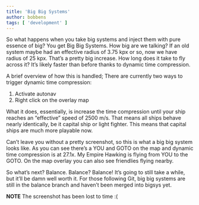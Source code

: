 ```yaml
---
title: 'Big Big Systems'
author: bobbens
tags: [ 'development' ]
---
```


So what happens when you take big systems and inject them with pure essence of big? You get Big Big Systems. How big are we talking? If an old system maybe had an effective radius of 3.75 kpx or so, now we have radius of 25 kpx. That’s a pretty big increase. How long does it take to fly across it? It’s likely faster than before thanks to dynamic time compression.

A brief overview of how this is handled; There are currently two ways to trigger dynamic time compression:

1. Activate autonav
2. Right click on the overlay map

What it does, essentially, is increase the time compression until your ship reaches an “effective” speed of 2500 m/s. That means all ships behave nearly identically, be it capital ship or light fighter. This means that capital ships are much more playable now.

Can’t leave you without a pretty screenshot, so this is what a big big system looks like. As you can see there’s a YOU and GOTO on the map and dynamic time compression is at 27.1x. My Empire Hawking is flying from YOU to the GOTO. On the map overlay you can also see friendlies flying nearby.

So what’s next? Balance. Balance? Balance! It’s going to still take a while, but it’ll be damn well worth it. For those following Git, big big systems are still in the balance branch and haven’t been merged into bigsys yet.

**NOTE** The screenshot has been lost to time :(
